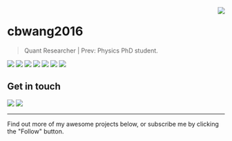 <a href="#">
<img align="right" src="https://github-readme-stats.vercel.app/api?username=cbwang2016&show_icons=true&hide_border=true&icon_color=586069&title_color=a0a9af">
</a>

# cbwang2016

> Quant Researcher | Prev: Physics PhD student.

![](https://img.shields.io/badge/-C-A8B9CC?style=flat-square&logo=C&logoColor=fff) 
![](https://img.shields.io/badge/-C++-00599C?style=flat-square&logo=C%2B%2B&logoColor=fff) 
![](https://img.shields.io/badge/-Java-f89820?style=flat-square&logo=Java&logoColor=fff)
![](https://img.shields.io/badge/-Python-3776AB?style=flat-square&logo=Python&logoColor=fff)
![](https://img.shields.io/badge/-Mathematica-DD1100?style=flat-square&logo=Wolfram-Mathematica&logoColor=fff)
![](https://img.shields.io/badge/-Go-29BEB0?style=flat-square&logo=Go&logoColor=fff) 
![](https://img.shields.io/badge/-Node.js-339933?style=flat-square&logo=Node.js&logoColor=fff)

<!--<a href="https://github.com/cbwang2016/PKUCourses">
  <img align="left" src="https://github-readme-stats.vercel.app/api/pin/?username=cbwang2016&repo=PKUCourses&show_owner=true" />
</a>

<a href="#"><img align="center" src="https://via.placeholder.com/600x1.png/fff/fff"></a>-->

## Get in touch

[![](https://img.shields.io/badge/-t.me/Nullano-3db6f1?style=flat-square&logo=Telegram&logoColor=2ca5e0)](https://t.me/s/Nullano) 
[![](https://img.shields.io/badge/-cbwang2016@outlook.com-911318?style=flat-square&logo=Mail.RU&logoColor=white&labelColor=c14438)](mailto:cbwang2016_at_outlook.com)

----

Find out more of my awesome projects below, or subscribe me by clicking the "Follow" button.
